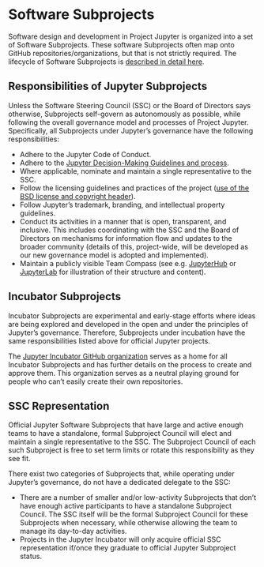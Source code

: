 # Software Subprojects

Software design and development in Project Jupyter is organized into a set of Software Subprojects. These software Subprojects often map onto GitHub repositories/organizations, but that is not strictly required. The lifecycle of Software Subprojects is [described in detail here](newsubprojects.md).

## Responsibilities of Jupyter Subprojects

Unless the Software Steering Council (SSC) or the Board of Directors says otherwise, Subprojects self-govern as autonomously as possible, while following the overall governance model and processes of Project Jupyter. Specifically, all Subprojects under Jupyter’s governance have the following responsibilities:

- Adhere to the Jupyter Code of Conduct.
- Adhere to the [Jupyter Decision-Making Guidelines and process](decision_making.md).
- Where applicable, nominate and maintain a single representative to the SSC.
- Follow the licensing guidelines and practices of the project ([use of the BSD license and copyright header](https://github.com/jupyter/jupyter/blob/master/LICENSE)).
- Follow Jupyter’s trademark, branding, and intellectual property guidelines.
- Conduct its activities in a manner that is open, transparent, and inclusive. This includes coordinating with the SSC and the Board of Directors on mechanisms for information flow and updates to the broader community (details of this, project-wide, will be developed as our new governance model is adopted and implemented).
- Maintain a publicly visible Team Compass (see e.g. [JupyterHub](https://github.com/jupyterhub/team-compass) or [JupyterLab](https://github.com/jupyterlab/team-compass) for illustration of their structure and content).

## Incubator Subprojects

Incubator Subprojects are experimental and early-stage efforts where ideas are being explored and developed in the open and under the principles of Jupyter’s governance.  Therefore, Subprojects under incubation have the same responsibilities listed above for official Jupyter projects.

The [Jupyter Incubator GitHub organization](https://github.com/jupyter-incubator) serves as a home for all Incubator Subprojects and has further details on the process to create and approve them. This organization serves as a neutral playing ground for people who can’t easily create their own repositories.

## SSC Representation

Official Jupyter Software Subprojects that have large and active enough teams to have a standalone, formal Subproject Council will elect and maintain a single representative to the SSC. The Subproject Council of each such Subproject is free to set term limits or rotate this responsibility as they see fit.

There exist two categories of Subprojects that, while operating under Jupyter’s governance, do not have a dedicated delegate to the SSC:

- There are a number of smaller and/or low-activity Subprojects that don’t have enough active participants to have a standalone Subproject Council. The SSC itself will be the formal Subproject Council for these Subprojects when necessary, while otherwise allowing the team to manage its day-to-day activities.
- Projects in the Jupyter Incubator will only acquire official SSC representation if/once they graduate to official Jupyter Subproject status.
